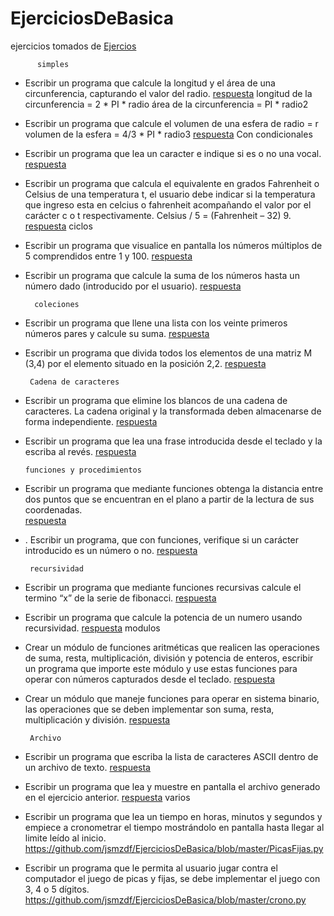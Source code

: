 # EjerciciosDeBasica
ejercicios tomados de 
[Ejercios](https://github.com/apdaza/universidad-ejercicios/blob/master/python/solucion%20guia%20ejercicios/ejercios%20pbas.pdf)

          simples
* Escribir un programa que calcule la longitud y el área de una circunferencia, capturando el
valor del radio.
[respuesta](https://github.com/jsmzdf/EjerciciosDeBasica/blob/master/E11.py)
longitud de la circunferencia = 2 * PI * radio
área de la circunferencia = PI * radio2
* Escribir un programa que calcule el volumen de una esfera de radio = r
volumen de la esfera = 4/3 * PI * radio3
[respuesta](https://github.com/jsmzdf/EjerciciosDeBasica/blob/master/E12.py)
          Con condicionales
* Escribir un programa que lea un caracter e indique si es o no una vocal.
[respuesta](https://github.com/jsmzdf/EjerciciosDeBasica/blob/master/E21.py)
* Escribir un programa que calcula el equivalente en grados Fahrenheit o Celsius de una
temperatura t, el usuario debe indicar si la temperatura que ingreso esta en celcius o
fahrenheit acompañando el valor por el carácter c o t respectivamente.
Celsius / 5 = (Fahrenheit – 32) 9.
[respuesta](https://github.com/jsmzdf/EjerciciosDeBasica/blob/master/E22.py)
         ciclos
* Escribir un programa que visualice en pantalla los números múltiplos de 5 comprendidos
entre 1 y 100.
[respuesta](https://github.com/jsmzdf/EjerciciosDeBasica/blob/master/E31.py)
* Escribir un programa que calcule la suma de los números hasta un número dado
(introducido por el usuario).
[respuesta](https://github.com/jsmzdf/EjerciciosDeBasica/blob/master/E32.py)

        coleciones 
* Escribir un programa que llene una lista con los veinte primeros números pares y calcule su
suma.
[respuesta](https://github.com/jsmzdf/EjerciciosDeBasica/blob/master/E41.py)
* Escribir un programa que divida todos los elementos de una matriz M (3,4) por el elemento
situado en la posición 2,2.
[respuesta](https://github.com/jsmzdf/EjerciciosDeBasica/blob/master/E42.py)

       Cadena de caracteres
* Escribir un programa que elimine los blancos de una cadena de caracteres. La cadena
original y la transformada deben almacenarse de forma independiente. 
[respuesta](https://github.com/jsmzdf/EjerciciosDeBasica/blob/master/E51.py)
* Escribir un programa que lea una frase introducida desde el teclado y la escriba al revés. 
[respuesta](https://github.com/jsmzdf/EjerciciosDeBasica/blob/master/E52.py)

      funciones y procedimientos
* Escribir un programa que mediante funciones obtenga la distancia entre dos puntos que se
encuentran en el plano a partir de la lectura de sus coordenadas.  
[respuesta](https://github.com/jsmzdf/EjerciciosDeBasica/blob/master/E61.py)
* . Escribir un programa, que con funciones, verifique si un carácter introducido es un número
o no.
[respuesta](https://github.com/jsmzdf/EjerciciosDeBasica/blob/master/E62.py)

       recursividad 
* Escribir un programa que mediante funciones recursivas calcule el termino “x” de la serie de fibonacci. 
[respuesta](https://github.com/jsmzdf/EjerciciosDeBasica/blob/master/E71.py)
* Escribir un programa que calcule la potencia de un numero usando recursividad.
[respuesta](https://github.com/jsmzdf/EjerciciosDeBasica/blob/master/E72.py)
       modulos
* Crear un módulo de funciones aritméticas que realicen las operaciones de suma, resta,
multiplicación, división y potencia de enteros, escribir un programa que importe este
módulo y use estas funciones para operar con números capturados desde el teclado.
[respuesta](https://github.com/jsmzdf/EjerciciosDeBasica/blob/master/E81.py)
* Crear un módulo que maneje funciones para operar en sistema binario, las operaciones que
se deben implementar son suma, resta, multiplicación y división.
[respuesta](https://github.com/jsmzdf/EjerciciosDeBasica/blob/master/E82.py)

       Archivo
* Escribir un programa que escriba la lista de caracteres ASCII dentro de un archivo de texto. 
[respuesta](https://github.com/jsmzdf/EjerciciosDeBasica/blob/master/E91_2.py)
* Escribir un programa que lea y muestre en pantalla el archivo generado en el ejercicio
anterior.
[respuesta](https://github.com/jsmzdf/EjerciciosDeBasica/blob/master/E91_2.py)
       varios
*  Escribir un programa que lea un tiempo en horas, minutos y segundos y empiece a
cronometrar el tiempo mostrándolo en pantalla hasta llegar al limite leído al inicio.
https://github.com/jsmzdf/EjerciciosDeBasica/blob/master/PicasFijas.py
* Escribir un programa que le permita al usuario jugar contra el computador el juego de picas
y fijas, se debe implementar el juego con 3, 4 o 5 dígitos.
https://github.com/jsmzdf/EjerciciosDeBasica/blob/master/crono.py
       
